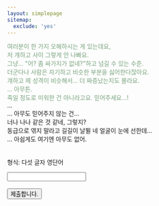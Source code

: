 ```yaml
---
layout: simplepage
sitemap:
  exclude: 'yes'
---
```


<script>
  function jsMove(){
    var baselink = "/labyrinth/fs"
    var pc = document.getElementById('passcode').value;
    alert("...");
    window.open(baselink.concat(pc.toLowerCase()));
  }
</script>
<p>
<span style="color: #79a37d">
여러분이 한 가지 오해하시는 게 있는데요,<br>
저 걔하고 사이 그렇게 안 나빠요.<br>
그냥... "어? 좀 싸가지가 없네?"하고 넘길 수 있는 수준.<br>
더군다나 사람은 자기하고 비슷한 부분을 싫어한다잖아요.<br>
걔하고 제 성격이 비슷해서... 더 짜증났는지도 몰라요.<br>
... 아무튼.<br>
죽일 정도로 미워한 건 아니라고요. 믿어주세요...!<br>
</span>
...<br>
... 아무도 믿어주지 않는 건...<br>
너나 나나 같은 것 같네, 그렇지?<br>
동급으로 엮지 말라고 길길이 날뛸 네 얼굴이 눈에 선한데...<br>
... 아쉽게도 여기엔 아무도 없어.<br>
<br>
<br>
형식: 다섯 글자 영단어 <br>
  <form autocomplete='off' onsubmit = "jsMove();">
      <input id = 'passcode' type='text' required><br><br>
      <input type = 'submit' value = '제출합니다.'>
    </form>

</p>